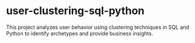 # user-clustering-sql-python
This project analyzes user behavior using clustering techniques in SQL and Python to identify archetypes and provide business insights.
